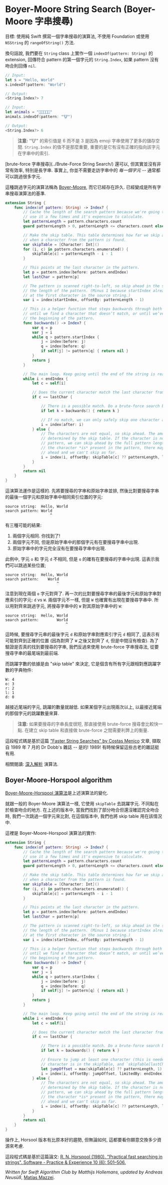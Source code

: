 # Boyer-Moore String Search (Boyer-Moore 字串搜尋)

<!--

Goal: Write a string search algorithm in pure Swift without importing Foundation or using `NSString`'s `rangeOfString()` method.
In other words, we want to implement an `indexOf(pattern: String)` extension on `String` that returns the `String.Index` of the first occurrence of the search pattern, or `nil` if the pattern could not be found inside the string.

For example:
-->

目標: 使用純 Swift 撰寫一個字串搜尋的演算法, 不使用 Foundation 或使用 `NSString` 的 `rangeOfString()` 方法.

換句話說, 我們要在 `String` class 上實作一個 `indexOf(pattern: String)` 的 extension, 回傳符合 pattern 的第一個字元的 `String.Index`, 如果 pattern 沒有吻合則回傳 `nil`.

```swift
// Input:
let s = "Hello, World"
s.indexOf(pattern: "World")

// Output:
<String.Index?> 7

// Input:
let animals = "🐶🐔🐷🐮🐱"
animals.indexOf(pattern: "🐮")

// Output:
<String.Index?> 6
```
<!--
> **Note:** The index of the cow is 6, not 3 as you might expect, because the string uses more storage per character for emoji. The actual value of the `String.Index` is not so important, just that it points at the right character in the string.

The [brute-force approach](../Brute-Force String Search/) works OK, but it's not very efficient, especially on large chunks of text. As it turns out, you don't need to look at _every_ character from the source string -- you can often skip ahead multiple characters.

The skip-ahead algorithm is called [Boyer-Moore](https://en.wikipedia.org/wiki/Boyer–Moore_string_search_algorithm) and it has been around for a long time. It is considered the benchmark for all string search algorithms.

Here's how you could write it in Swift:
-->

> **注意:** "🐮" 的索引值是 6 而不是 3 是因為 emoji 字串使用了更多的儲存空間. `String.Index` 的值不是那麼重要, 重要的是它有沒有正確的指向該字元在字串中的索引.

[brute-force 字串搜尋](../Brute-Force String Search/) 還可以, 但其實並沒有非常有效率, 特別是長字串. 事實上, 你並不需要走訪字串中的 *每一個字元* -- 通常都可以跳過很多字元.

這種跳過字元的演算法稱為 [Boyer-Moore](https://en.wikipedia.org/wiki/Boyer–Moore_string_search_algorithm), 而它已經存在許久. 已經變成是所有字串搜尋演算法的基準.


```swift
extension String {
    func index(of pattern: String) -> Index? {
        // Cache the length of the search pattern because we're going to
        // use it a few times and it's expensive to calculate.
        let patternLength = pattern.characters.count
        guard patternLength > 0, patternLength <= characters.count else { return nil }

        // Make the skip table. This table determines how far we skip ahead
        // when a character from the pattern is found.
        var skipTable = [Character: Int]()
        for (i, c) in pattern.characters.enumerated() {
            skipTable[c] = patternLength - i - 1
        }

        // This points at the last character in the pattern.
        let p = pattern.index(before: pattern.endIndex)
        let lastChar = pattern[p]

        // The pattern is scanned right-to-left, so skip ahead in the string by
        // the length of the pattern. (Minus 1 because startIndex already points
        // at the first character in the source string.)
        var i = index(startIndex, offsetBy: patternLength - 1)

        // This is a helper function that steps backwards through both strings
        // until we find a character that doesn’t match, or until we’ve reached
        // the beginning of the pattern.
        func backwards() -> Index? {
            var q = p
            var j = i
            while q > pattern.startIndex {
                j = index(before: j)
                q = index(before: q)
                if self[j] != pattern[q] { return nil }
            }
            return j
        }

        // The main loop. Keep going until the end of the string is reached.
        while i < endIndex {
            let c = self[i]

            // Does the current character match the last character from the pattern?
            if c == lastChar {

                // There is a possible match. Do a brute-force search backwards.
                if let k = backwards() { return k }

                // If no match, we can only safely skip one character ahead.
                i = index(after: i)
            } else {
                // The characters are not equal, so skip ahead. The amount to skip is
                // determined by the skip table. If the character is not present in the
                // pattern, we can skip ahead by the full pattern length. However, if
                // the character *is* present in the pattern, there may be a match up
                // ahead and we can't skip as far.
                i = index(i, offsetBy: skipTable[c] ?? patternLength, limitedBy: endIndex) ?? endIndex
            }
        }
        return nil
    }
}
```


<!--
The algorithm works as follows. You line up the search pattern with the source string and see what character from the string matches the *last* character of the search pattern:
-->

這演算法運作是這樣的. 先將要搜尋的字串和原始字串並排, 然後比對要搜尋字串的最後一個字元和原始字串中相同索引位置的字元:


```
source string:  Hello, World
search pattern: World
                    ^
```

<!--
There are three possibilities:

1. The two characters are equal. You've found a possible match.

2. The characters are not equal, but the source character does appear in the search pattern elsewhere.

3. The source character does not appear in the search pattern at all.

In the example, the characters `o` and `d` do not match, but `o` does appear in the search pattern. That means we can skip ahead several positions:
-->

有三種可能的結果:

1. 兩個字元相同. 你找到了!
2. 兩個字元不同, 但是原始字串中的那個字元有在要搜尋字串中出現.
3. 原始字串中的字元完全沒有在要搜尋字串中出現.

此例中, 字元 `o` 和 字元  `d` 不相同, 但是 `o` 的確有在要搜尋的字串中出現. 這表示我們可以跳過某些位置;

```
source string:  Hello, World
search pattern:    World
                       ^
```

<!--
Note how the two `o` characters line up now. Again you compare the last character of the search pattern with the search text: `W` vs `d`. These are not equal but the `W` does appear in the pattern. So skip ahead again to line up those two `W` characters:
-->

注意到現在兩個 `o` 字元對齊了. 再一次的比對要搜尋字串的最後字元和原始字串對應索引的字元: `d` vs `W`. 兩個字元不一樣, 但是 `W` 也確實有出現在要搜尋字串中. 所以用對齊來跳過字元, 將搜尋字串中的 `W` 對其原始字串中的 `W`:


```
source string:  Hello, World
search pattern:        World
                           ^
```

<!--
This time the two characters are equal and there is a possible match. To verify the match you do a brute-force search, but backwards, from the end of the search pattern to the beginning. And that's all there is to it.

The amount to skip ahead at any given time is determined by the "skip table", which is a dictionary of all the characters in the search pattern and the amount to skip by. The skip table in the example looks like:
-->

這時候, 要搜尋字元串的最後字元 `d` 和原始字串對應索引字元 `d` 相同了, 這表示有可能對齊到正確的位置 (因為對齊了 `W` 之後又對齊了 `d`, 但是中間沒有檢查). 為了驗證是否真的找到要搜尋的字串, 我們反過來使用 brute-force 字串搜尋法, 從要搜尋字串的最尾端到最前端.

而跳躍字數的依據是由 "skip table" 來決定, 它是個含有所有字元跟相對應跳躍字數的字典物件:

```
W: 4
o: 3
r: 2
l: 1
d: 0
```

<!--
The closer a character is to the end of the pattern, the smaller the skip amount. If a character appears more than once in the pattern, the one nearest to the end of the pattern determines the skip value for that character.

> **Note:** If the search pattern consists of only a few characters, it's faster to do a brute-force search. There's a trade-off between the time it takes to build the skip table and doing brute-force for short patterns.

Credits: This code is based on the article ["Faster String Searches" by Costas Menico](http://www.drdobbs.com/database/faster-string-searches/184408171) from Dr Dobb's magazine, July 1989 -- Yes, 1989! Sometimes it's useful to keep those old magazines around.

See also: [a detailed analysis](http://www.inf.fh-flensburg.de/lang/algorithmen/pattern/bmen.htm) of the algorithm.
-->

越接近尾端的字元, 跳躍的數量就越低. 如果某個字元出現兩次以上, 以最接近尾端的那個字元的跳躍數量來算.

> **注意:** 如果要搜尋的字串長度很短, 那直接使用 brute-force 搜尋會比較快一點. 在建立 skip table 和直接做 brute-force 之間需要利弊上的衡量.

這段程式碼是基於這篇 ["Faster String Searches" by Costas Menico](http://www.drdobbs.com/database/faster-string-searches/184408171) 文章, 擷取自 1989 年 7 月的 Dr Dobb's 雜誌 --  是的! 1989! 有時候保留這些古老的雜誌挺有用.

相關閱讀: [深入解析](http://www.inf.fh-flensburg.de/lang/algorithmen/pattern/bmen.htm) 演算法.

## Boyer-Moore-Horspool algorithm

<!--
A variation on the above algorithm is the [Boyer-Moore-Horspool algorithm](https://en.wikipedia.org/wiki/Boyer%E2%80%93Moore%E2%80%93Horspool_algorithm).

Like the regular Boyer-Moore algorithm, it uses the `skipTable` to skip ahead a number of characters. The difference is in how we check partial matches. In the above version, if a partial match is found but it's not a complete match, we skip ahead by just one character. In this revised version, we also use the skip table in that situation.

Here's an implementation of the Boyer-Moore-Horspool algorithm:
-->


[Boyer-Moore-Horspool 演算法](https://en.wikipedia.org/wiki/Boyer%E2%80%93Moore%E2%80%93Horspool_algorithm)是上述演算法的變化.

就跟一般的 Boyer-Moore 演算法一樣, 它使用 `skipTable` 去跳躍字元. 不同點在於檢查吻合的地方. 在上述的版本中, 當我們找到了部分吻合但還沒確認完全吻合時, 我們一次跳過一個字元來比對, 在這個版本中, 我們也將 skip table 用在該情況中.

這裡是 Boyer-Moore-Horspool 演算法的實作:


```swift
extension String {
    func index(of pattern: String) -> Index? {
        // Cache the length of the search pattern because we're going to
        // use it a few times and it's expensive to calculate.
        let patternLength = pattern.characters.count
        guard patternLength > 0, patternLength <= characters.count else { return nil }

        // Make the skip table. This table determines how far we skip ahead
        // when a character from the pattern is found.
        var skipTable = [Character: Int]()
        for (i, c) in pattern.characters.enumerated() {
            skipTable[c] = patternLength - i - 1
        }

        // This points at the last character in the pattern.
        let p = pattern.index(before: pattern.endIndex)
        let lastChar = pattern[p]

        // The pattern is scanned right-to-left, so skip ahead in the string by
        // the length of the pattern. (Minus 1 because startIndex already points
        // at the first character in the source string.)
        var i = index(startIndex, offsetBy: patternLength - 1)

        // This is a helper function that steps backwards through both strings
        // until we find a character that doesn’t match, or until we’ve reached
        // the beginning of the pattern.
        func backwards() -> Index? {
            var q = p
            var j = i
            while q > pattern.startIndex {
                j = index(before: j)
                q = index(before: q)
                if self[j] != pattern[q] { return nil }
            }
            return j
        }

        // The main loop. Keep going until the end of the string is reached.
        while i < endIndex {
            let c = self[i]

            // Does the current character match the last character from the pattern?
            if c == lastChar {

                // There is a possible match. Do a brute-force search backwards.
                if let k = backwards() { return k }

                // Ensure to jump at least one character (this is needed because the first
                // character is in the skipTable, and `skipTable[lastChar] = 0`)
                let jumpOffset = max(skipTable[c] ?? patternLength, 1)
                i = index(i, offsetBy: jumpOffset, limitedBy: endIndex) ?? endIndex
            } else {
                // The characters are not equal, so skip ahead. The amount to skip is
                // determined by the skip table. If the character is not present in the
                // pattern, we can skip ahead by the full pattern length. However, if
                // the character *is* present in the pattern, there may be a match up
                // ahead and we can't skip as far.
                i = index(i, offsetBy: skipTable[c] ?? patternLength, limitedBy: endIndex) ?? endIndex
            }
        }
        return nil
    }
}
```

<!--
In practice, the Horspool version of the algorithm tends to perform a little better than the original. However, it depends on the tradeoffs you're willing to make.

Credits: This code is based on the paper: [R. N. Horspool (1980). "Practical fast searching in strings". Software - Practice & Experience 10 (6): 501–506.](http://www.cin.br/~paguso/courses/if767/bib/Horspool_1980.pdf)
-->


操作上, Horsool 版本有比原本好的趨勢, 但無論如何, 這都要看你願意交換多少資源來考慮.

這段程式碼是基於這篇論文: [R. N. Horspool (1980). "Practical fast searching in strings". Software - Practice & Experience 10 (6): 501–506.](http://www.cin.br/~paguso/courses/if767/bib/Horspool_1980.pdf)

_Written for Swift Algorithm Club by Matthijs Hollemans, updated by Andreas Neusüß_, [Matías Mazzei](https://github.com/mmazzei).
